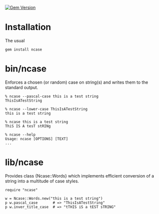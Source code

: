 [![Gem Version](https://badge.fury.io/rb/ncase.svg)](https://badge.fury.io/rb/ncase)

# Installation

The usual

    gem install ncase

# bin/ncase

Enforces a chosen (or random) case on string(s) and writes them to the standard
output.

    % ncase --pascal-case this is a test string
    ThisIsATestString

    % ncase --lower-case ThisIsATestString
    this is a test string

    % ncase this is a test string
    ThiS IS A tesT stRINg

    % ncase --help
    Usage: ncase [OPTIONS] [TEXT]
    ...

# lib/ncase

Provides class {Ncase::Words} which implements efficient conversion of a string
into a multitude of case styles.

    require "ncase"

    w = Ncase::Words.new("this is a test string")
    p w.pascal_case       # => "ThisIsATestString"
    p w.inver_title_case  # => "tTHIS iS a tEST sTRING"
